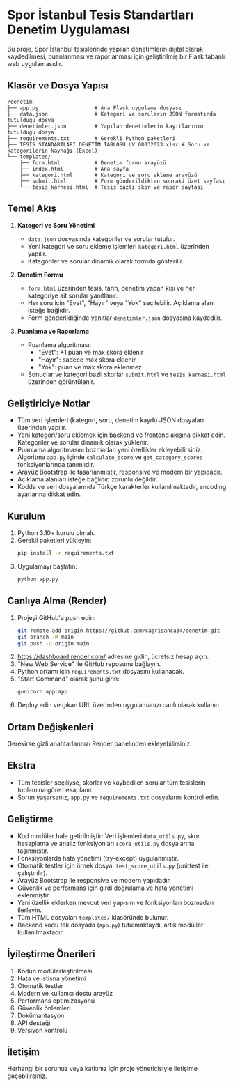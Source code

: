 # Spor İstanbul Tesis Standartları Denetim Uygulaması

Bu proje, Spor İstanbul tesislerinde yapılan denetimlerin dijital olarak kaydedilmesi, puanlanması ve raporlanması için geliştirilmiş bir Flask tabanlı web uygulamasıdır.

## Klasör ve Dosya Yapısı

```
/denetim
├── app.py                  # Ana Flask uygulama dosyası
├── data.json               # Kategori ve soruların JSON formatında tutulduğu dosya
├── denetimler.json         # Yapılan denetimlerin kayıtlarının tutulduğu dosya
├── requirements.txt        # Gerekli Python paketleri
├── TESİS STANDARTLARI DENETİM TABLOSU LV 08032023.xlsx # Soru ve kategorilerin kaynağı (Excel)
└── templates/
    ├── form.html           # Denetim formu arayüzü
    ├── index.html          # Ana sayfa
    ├── kategori.html       # Kategori ve soru ekleme arayüzü
    ├── submit.html         # Form gönderildikten sonraki özet sayfası
    └── tesis_karnesi.html  # Tesis bazlı skor ve rapor sayfası
```

## Temel Akış

1. **Kategori ve Soru Yönetimi**
   - `data.json` dosyasında kategoriler ve sorular tutulur.
   - Yeni kategori ve soru ekleme işlemleri `kategori.html` üzerinden yapılır.
   - Kategoriler ve sorular dinamik olarak formda gösterilir.

2. **Denetim Formu**
   - `form.html` üzerinden tesis, tarih, denetim yapan kişi ve her kategoriye ait sorular yanıtlanır.
   - Her soru için "Evet", "Hayır" veya "Yok" seçilebilir. Açıklama alanı isteğe bağlıdır.
   - Form gönderildiğinde yanıtlar `denetimler.json` dosyasına kaydedilir.

3. **Puanlama ve Raporlama**
   - Puanlama algoritması:
     - "Evet": +1 puan ve max skora eklenir
     - "Hayır": sadece max skora eklenir
     - "Yok": puan ve max skora eklenmez
   - Sonuçlar ve kategori bazlı skorlar `submit.html` ve `tesis_karnesi.html` üzerinden görüntülenir.

## Geliştiriciye Notlar

- Tüm veri işlemleri (kategori, soru, denetim kaydı) JSON dosyaları üzerinden yapılır.
- Yeni kategori/soru eklemek için backend ve frontend akışına dikkat edin. Kategoriler ve sorular dinamik olarak yüklenir.
- Puanlama algoritmasını bozmadan yeni özellikler ekleyebilirsiniz. Algoritma `app.py` içinde `calculate_score` ve `get_category_scores` fonksiyonlarında tanımlıdır.
- Arayüz Bootstrap ile tasarlanmıştır, responsive ve modern bir yapıdadır.
- Açıklama alanları isteğe bağlıdır, zorunlu değildir.
- Kodda ve veri dosyalarında Türkçe karakterler kullanılmaktadır, encoding ayarlarına dikkat edin.

## Kurulum

1. Python 3.10+ kurulu olmalı.
2. Gerekli paketleri yükleyin:
   ```zsh
   pip install -r requirements.txt
   ```
3. Uygulamayı başlatın:
   ```zsh
   python app.py
   ```

## Canlıya Alma (Render)

1. Projeyi GitHub'a push edin:
   ```zsh
   git remote add origin https://github.com/cagrisanca34/denetim.git
   git branch -M main
   git push -u origin main
   ```
2. https://dashboard.render.com/ adresine gidin, ücretsiz hesap açın.
3. "New Web Service" ile GitHub reposunu bağlayın.
4. Python ortamı için `requirements.txt` dosyasını kullanacak.
5. "Start Command" olarak şunu girin:
   ```zsh
   gunicorn app:app
   ```
6. Deploy edin ve çıkan URL üzerinden uygulamanızı canlı olarak kullanın.

## Ortam Değişkenleri
Gerekirse gizli anahtarlarınızı Render panelinden ekleyebilirsiniz.

## Ekstra
- Tüm tesisler seçiliyse, skorlar ve kaybedilen sorular tüm tesislerin toplamına göre hesaplanır.
- Sorun yaşarsanız, `app.py` ve `requirements.txt` dosyalarını kontrol edin.

## Geliştirme
- Kod modüler hale getirilmiştir: Veri işlemleri `data_utils.py`, skor hesaplama ve analiz fonksiyonları `score_utils.py` dosyalarına taşınmıştır.
- Fonksiyonlarda hata yönetimi (try-except) uygulanmıştır.
- Otomatik testler için örnek dosya: `test_score_utils.py` (unittest ile çalıştırılır).
- Arayüz Bootstrap ile responsive ve modern yapıdadır.
- Güvenlik ve performans için girdi doğrulama ve hata yönetimi eklenmiştir.
- Yeni özellik eklerken mevcut veri yapısını ve fonksiyonları bozmadan ilerleyin.
- Tüm HTML dosyaları `templates/` klasöründe bulunur.
- Backend kodu tek dosyada (`app.py`) tutulmaktaydı, artık modüller kullanılmaktadır.

## İyileştirme Önerileri
1. Kodun modülerleştirilmesi
2. Hata ve istisna yönetimi
3. Otomatik testler
4. Modern ve kullanıcı dostu arayüz
5. Performans optimizasyonu
6. Güvenlik önlemleri
7. Dokümantasyon
8. API desteği
9. Versiyon kontrolü

## İletişim
Herhangi bir sorunuz veya katkınız için proje yöneticisiyle iletişime geçebilirsiniz.

